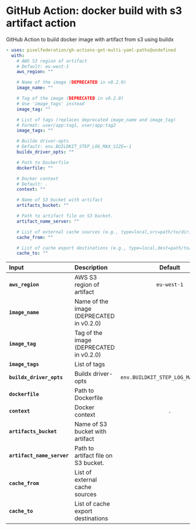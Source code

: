 <!-- start title -->

# GitHub Action: docker build with s3 artifact action

<!-- end title -->
<!-- start description -->

GitHub Action to build docker image with artifact from s3 using buildx

<!-- end description -->
<!-- start contents -->
<!-- end contents -->
<!-- start usage -->

```yaml
- uses: pixelfederation/gh-actions-get-multi-yaml-paths@undefined
  with:
    # AWS S3 region of artifact
    # Default: eu-west-1
    aws_region: ""

    # Name of the image (DEPRECATED in v0.2.0)
    image_name: ""

    # Tag of the image (DEPRECATED in v0.2.0)
    # Use 'image_tags' instead
    image_tag: ""

    # List of tags (replaces deprecated image_name and image_tag)
    # Format: user/app:tag1, user/app:tag2
    image_tags: ""

    # Buildx driver-opts
    # Default: env.BUILDKIT_STEP_LOG_MAX_SIZE=-1
    buildx_driver_opts: ""

    # Path to Dockerfile
    dockerfile: ""

    # Docker context
    # Default: .
    context: ""

    # Name of S3 bucket with artifact
    artifacts_bucket: ""

    # Path to artifact file on S3 bucket.
    artifact_name_server: ""

    # List of external cache sources (e.g., type=local,src=path/to/dir)
    cache_from: ""

    # List of cache export destinations (e.g., type=local,dest=path/to/dir)
    cache_to: ""
```

<!-- end usage -->
<!-- start inputs -->

| **Input**                  | **Description**                          |             **Default**             | **Required** |
| :------------------------- | :--------------------------------------- | :---------------------------------: | :----------: |
| **`aws_region`**           | AWS S3 region of artifact                |             `eu-west-1`             |   **true**   |
| **`image_name`**           | Name of the image (DEPRECATED in v0.2.0) |                                     |   **true**   |
| **`image_tag`**            | Tag of the image (DEPRECATED in v0.2.0)  |                                     |   **true**   |
| **`image_tags`**           | List of tags                             |                                     |   **true**   |
| **`buildx_driver_opts`**   | Buildx driver-opts                       | `env.BUILDKIT_STEP_LOG_MAX_SIZE=-1` |   **true**   |
| **`dockerfile`**           | Path to Dockerfile                       |                                     |   **true**   |
| **`context`**              | Docker context                           |                 `.`                 |   **true**   |
| **`artifacts_bucket`**     | Name of S3 bucket with artifact          |                                     |   **true**   |
| **`artifact_name_server`** | Path to artifact file on S3 bucket.      |                                     |   **true**   |
| **`cache_from`**           | List of external cache sources           |                                     |   **false**  |
| **`cache_to`**             | List of cache export destinations        |                                     |   **false**  |

<!-- end inputs -->
<!-- start outputs -->
<!-- end outputs -->
<!-- start [.github/ghdocs/examples/] -->
<!-- end [.github/ghdocs/examples/] -->

